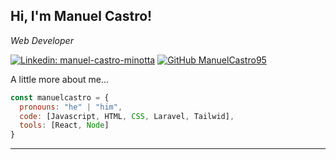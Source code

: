 
<h2> Hi, I'm Manuel Castro! </h2>



<p><em>Web Developer </em></p>

[![Linkedin: manuel-castro-minotta](https://img.shields.io/badge/-manuelcastro-blue?style=flat-square&logo=Linkedin&logoColor=white&link=https://www.linkedin.com/in/manuel-castro-minotta/)](https://www.linkedin.com/in/manuel-castro-minotta/)
[![GitHub ManuelCastro95](https://img.shields.io/github/followers/manuelcastro95?label=follow&style=social)](https://github.com/manuelcastro95 )


A little more about me...  

```js
const manuelcastro = {
  pronouns: "he" | "him",
  code: [Javascript, HTML, CSS, Laravel, Tailwid],
  tools: [React, Node]
}
```

---
